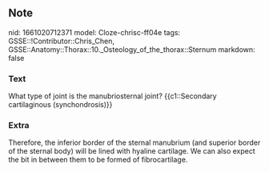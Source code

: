 ## Note
nid: 1661020712371
model: Cloze-chrisc-ff04e
tags: GSSE::!Contributor::Chris_Chen, GSSE::Anatomy::Thorax::10._Osteology_of_the_thorax::Sternum
markdown: false

### Text
<div class='toggle'>
  What type of joint is the manubriosternal joint? {{c1::Secondary
  cartilaginous (synchondrosis)}}
</div>

### Extra
<p id="59d54809-0003-4627-8f88-a138343a4464" class="">Therefore,
the inferior border of the sternal manubrium (and superior border
of the sternal body) will be lined with hyaline cartilage. We can
also expect the bit in between them to be formed of fibrocartilage.
